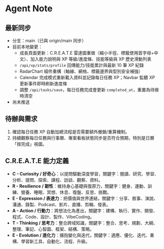 # Agent Note

## 最新同步
- 分支：main（已與 origin/main 同步）
- 目前本地變更：
  - 成長頁面更新：C.R.E.A.T.E 雷達圖重做（縮小半徑、標籤使用首字母+中文）、加入能力說明與 XP 等級/進度條、技能等級與 XP 歷史滑動列表
  - `/api/xp/stats/profile` 回傳能力/技能累計與最新 10 筆 XP 紀錄
  - RadarChart 組件重構（軸線、網格、標籤邊界與型別安全補強）
  - Calendar 完成模式重新載入資料並記錄每日任務 XP；Navbar 監聽 XP 更新事件即時刷新進度條
  - 調整 `/api/tasks/save`，每日任務完成會更新 `completed_at`，重置為待做時清空
- 尚未推送

## 待辦與需求
1. 確認每日任務 XP 自動加總流程是否需要額外撤銷/重算機制。
2. 持續觀察每日任務與行事曆、專案看板狀態同步是否符合預期，特別是日曆「按完成」視圖。

## C.R.E.A.T.E 能力定義
- **C - Curiosity / 好奇心**：以提問驅動深度學習，關鍵字：閱讀、研究、學習、分析、提問、探索、課程、訪談、觀察、資料。
- **R - Resilience / 韌性**：維持身心基礎與復原力，關鍵字：健身、運動、訓練、營養、睡眠、冥想、休息、復盤、反思、挑戰。
- **E - Expression / 表達力**：把價值與世界連結，關鍵字：分享、敘事、演說、溝通、錄製、Podcast、影片、直播、剪輯、發表。
- **A - Action / 行動力**：將想法化為產出，關鍵字：建構、執行、實作、開發、程式、Code、設計、製作、VibeCoding。
- **T - Thinking / 思考力**：整合跨域知識，關鍵字：整合、思考、規劃、大綱、整理、筆記、心智圖、框架、結構、策略。
- **E - Evolution / 進化力**：擁抱變化與迭代，關鍵字：適應、優化、迭代、重構、學習新工具、自動化、流程、升級。

